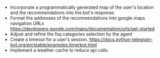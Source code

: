 - Incorporate a programmatically generated map of the user's location and the recommendations into the bot's response.
- Format the addresses of the recommendations into google maps navigation URLs
  https://developers.google.com/maps/documentation/urls/get-started
- Adjust and refine the fsq categories selection by the agent
- Create a timeout for a user's session.
    https://docs.python-telegram-bot.org/en/stable/examples.timerbot.html
- Implement a weather cache to reduce api calls.